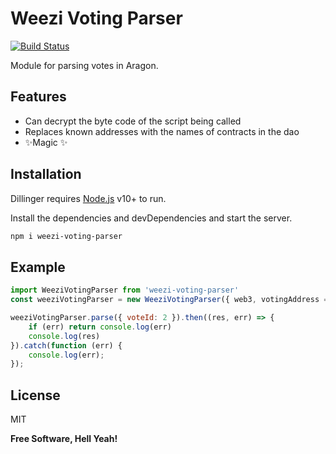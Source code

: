 # Weezi Voting Parser


[![Build Status](https://travis-ci.org/joemccann/dillinger.svg?branch=master)](https://travis-ci.org/joemccann/dillinger)

Module for parsing votes in Aragon.
## Features
- Can decrypt the byte code of the script being called
- Replaces known addresses with the names of contracts in the dao
- ✨Magic ✨

## Installation

Dillinger requires [Node.js](https://nodejs.org/) v10+ to run.

Install the dependencies and devDependencies and start the server.

```sh
npm i weezi-voting-parser
```


## Example
```js
import WeeziVotingParser from 'weezi-voting-parser'
const weeziVotingParser = new WeeziVotingParser({ web3, votingAddress = '0x01..', installedApps = [{name:'kernel', app:'0x01..'}] })

weeziVotingParser.parse({ voteId: 2 }).then((res, err) => {
    if (err) return console.log(err)
    console.log(res)
}).catch(function (err) {
    console.log(err);
});
```
## License

MIT

**Free Software, Hell Yeah!**
